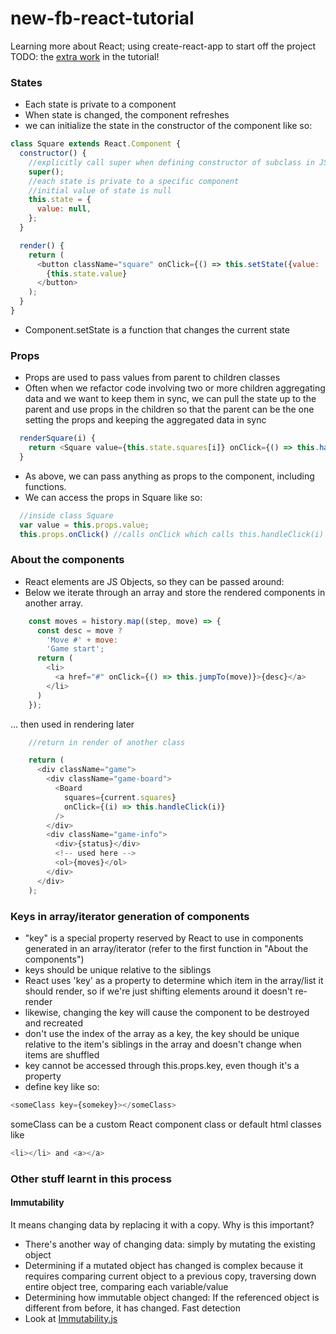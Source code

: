 # new-fb-react-tutorial
Learning more about React; using create-react-app to start off the project
TODO: the [extra work](https://facebook.github.io/react/tutorial/tutorial.html#wrapping-up) in the tutorial!

### States
- Each state is private to a component
- When state is changed, the component refreshes
- we can initialize the state in the constructor of the component like so:
```javascript
class Square extends React.Component {
  constructor() {
    //explicitly call super when defining constructor of subclass in JS
    super();
    //each state is private to a specific component
    //initial value of state is null
    this.state = {
      value: null,
    };
  }

  render() {
    return (
      <button className="square" onClick={() => this.setState({value: 'X'})}>
        {this.state.value}
      </button>
    );
  }
}
```
- Component.setState is a function that changes the current state

### Props
- Props are used to pass values from parent to children classes
- Often when we refactor code involving two or more children aggregating data and we want to keep them in sync, we can pull the state up to the parent and use props in the children so that the parent can be the one setting the props and keeping the aggregated data in sync
```javascript
  renderSquare(i) {
    return <Square value={this.state.squares[i]} onClick={() => this.handleClick(i)}/>;
  }
```
- As above, we can pass anything as props to the component, including functions.
- We can access the props in Square like so:
```javascript
  //inside class Square
  var value = this.props.value;
  this.props.onClick() //calls onClick which calls this.handleClick(i)
```

### About the components
- React elements are JS Objects, so they can be passed around:
- Below we iterate through an array and store the rendered components in another array. 
```javascript
    const moves = history.map((step, move) => {
      const desc = move ?
        'Move #' + move:
        'Game start';
      return (
        <li>
          <a href="#" onClick={() => this.jumpTo(move)}>{desc}</a>
        </li>
      )
    });
```

... then used in rendering later

```javascript
    //return in render of another class

    return (
      <div className="game">
        <div className="game-board">
          <Board
            squares={current.squares}
            onClick={(i) => this.handleClick(i)}
          />
        </div>
        <div className="game-info">
          <div>{status}</div>
          <!-- used here -->
          <ol>{moves}</ol>
        </div>
      </div>
    );
```

### Keys in array/iterator generation of components
- "key" is a special property reserved by React to use in components generated in an array/iterator (refer to the first function in "About the components")
- keys should be unique relative to the siblings
- React uses 'key' as a property to determine which item in the array/list it should render, so if we're just shifting elements around it doesn't re-render
- likewise, changing the key will cause the component to be destroyed and recreated
- don't use the index of the array as a key, the key should be unique relative to the item's siblings in the array and doesn't change when items are shuffled
- key cannot be accessed through this.props.key, even though it's a property
- define key like so: 
```javascript
<someClass key={somekey}></someClass>
```
someClass can be a custom React component class or default html classes like 
```javascript
<li></li> and <a></a>
```

### Other stuff learnt in this process

#### Immutability
It means changing data by replacing it with a copy.
Why is this important?
- There's another way of changing data: simply by mutating the existing object
- Determining if a mutated object has changed is complex because it requires comparing current object to a previous copy, traversing down entire object tree, comparing each variable/value
- Determining how immutable object changed: If the referenced object is different from before, it has changed. Fast detection
- Look at [Immutability.js](https://facebook.github.io/immutable-js/)




